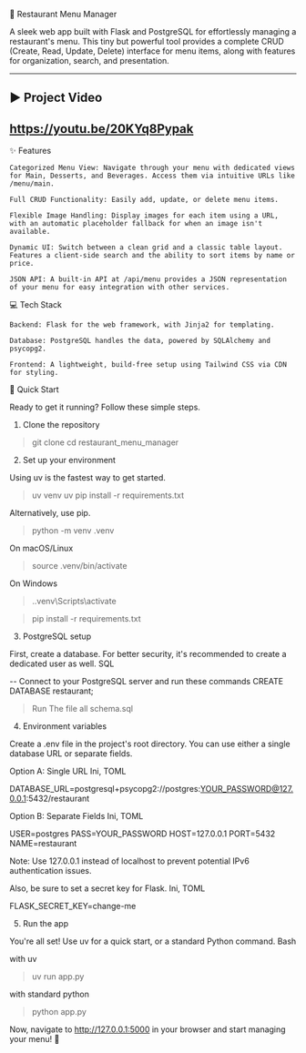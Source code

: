 🍔 Restaurant Menu Manager

A sleek web app built with Flask and PostgreSQL for effortlessly managing a restaurant's menu. This tiny but powerful tool provides a complete CRUD (Create, Read, Update, Delete) interface for menu items, along with features for organization, search, and presentation.

---

## ▶️ Project Video
https://youtu.be/20KYq8Pypak
---

✨ Features

    Categorized Menu View: Navigate through your menu with dedicated views for Main, Desserts, and Beverages. Access them via intuitive URLs like /menu/main.

    Full CRUD Functionality: Easily add, update, or delete menu items.

    Flexible Image Handling: Display images for each item using a URL, with an automatic placeholder fallback for when an image isn't available.

    Dynamic UI: Switch between a clean grid and a classic table layout. Features a client-side search and the ability to sort items by name or price.

    JSON API: A built-in API at /api/menu provides a JSON representation of your menu for easy integration with other services.

💻 Tech Stack

    Backend: Flask for the web framework, with Jinja2 for templating.

    Database: PostgreSQL handles the data, powered by SQLAlchemy and psycopg2.

    Frontend: A lightweight, build-free setup using Tailwind CSS via CDN for styling.

🚀 Quick Start

Ready to get it running? Follow these simple steps.

1. Clone the repository

> git clone <your-repo-url>
> cd restaurant_menu_manager

2. Set up your environment

Using uv is the fastest way to get started.

>  uv venv
>  uv pip install -r requirements.txt

Alternatively, use pip.

>  python -m venv .venv

On macOS/Linux

>  source .venv/bin/activate

On Windows

> .\.venv\Scripts\activate

> pip install -r requirements.txt

3. PostgreSQL setup

First, create a database. For better security, it's recommended to create a dedicated user as well.
SQL

-- Connect to your PostgreSQL server and run these commands
CREATE DATABASE restaurant;

> Run The file  all schema.sql

4. Environment variables

Create a .env file in the project's root directory. You can use either a single database URL or separate fields.

Option A: Single URL
Ini, TOML

DATABASE_URL=postgresql+psycopg2://postgres:YOUR_PASSWORD@127.0.0.1:5432/restaurant

Option B: Separate Fields
Ini, TOML

USER=postgres
PASS=YOUR_PASSWORD
HOST=127.0.0.1
PORT=5432
NAME=restaurant

Note: Use 127.0.0.1 instead of localhost to prevent potential IPv6 authentication issues.

Also, be sure to set a secret key for Flask.
Ini, TOML

FLASK_SECRET_KEY=change-me

5. Run the app

You're all set! Use uv for a quick start, or a standard Python command.
Bash

with uv

> uv run app.py

with standard python

> python app.py

Now, navigate to http://127.0.0.1:5000 in your browser and start managing your menu! 🚀